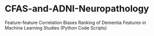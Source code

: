# CFAS-and-ADNI-Neuropathology
Feature-feature Correlation Biases Ranking of Dementia Features in Machine Learning Studies (Python Code Scripts)
